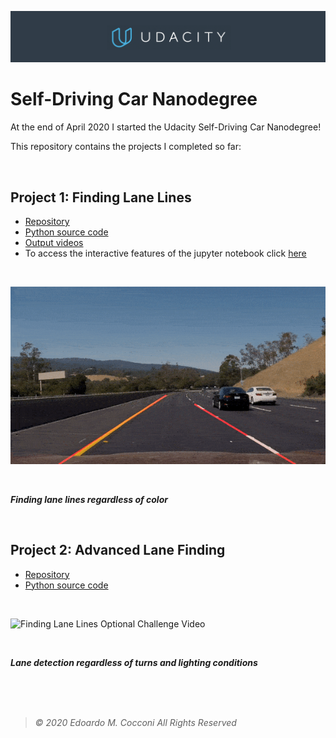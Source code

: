 ![Udacity Banner](Assets/Udacity.png)

# Self-Driving Car Nanodegree

At the end of April 2020 I started the Udacity Self-Driving Car Nanodegree!

This repository contains the projects I completed so far:

<br/>

## Project 1: Finding Lane Lines ##
- [Repository](https://github.com/EdoardoCocconi/Udacity-Self-Driving-Car-Nanodegree/blob/master/Project%201:%20Finding%20Lane%20Lines/)
- [Python source code](https://github.com/EdoardoCocconi/Udacity-Self-Driving-Car-Nanodegree/tree/master/Project%201:%20Finding%20Lane%20Lines)
- [Output videos](https://github.com/EdoardoCocconi/Udacity-Self-Driving-Car-Nanodegree/tree/master/Project%201:%20Finding%20Lane%20Lines/test_videos_output)
- To access the interactive features of the jupyter notebook click [here](https://nbviewer.jupyter.org/github/EdoardoCocconi/Udacity-Self-Driving-Car-Nanodegree/blob/master/Project%201%3A%20Finding%20Lane%20Lines/P1.ipynb)

<br/>

![Finding Lane Lines Optional Challenge Video](Assets/FindingLaneLines.gif)

<br/>


***Finding lane lines regardless of color***

<br>

## Project 2: Advanced Lane Finding ##

- [Repository](https://github.com/EdoardoCocconi/Udacity-Self-Driving-Car-Nanodegree/tree/master/Project%202:%20Advanced%20Lane%20Finding)
- [Python source code](https://github.com/EdoardoCocconi/Udacity-Self-Driving-Car-Nanodegree/blob/master/Project%202:%20Advanced%20Lane%20Finding/video_generator.py)

<br/>

![Finding Lane Lines Optional Challenge Video](Assets/AdvancedLaneLines.gif)

<br/>


***Lane detection regardless of turns and lighting conditions***

<br/>
<br/>
<br/>

> *©  2020  Edoardo  M.  Cocconi  All  Rights  Reserved*
